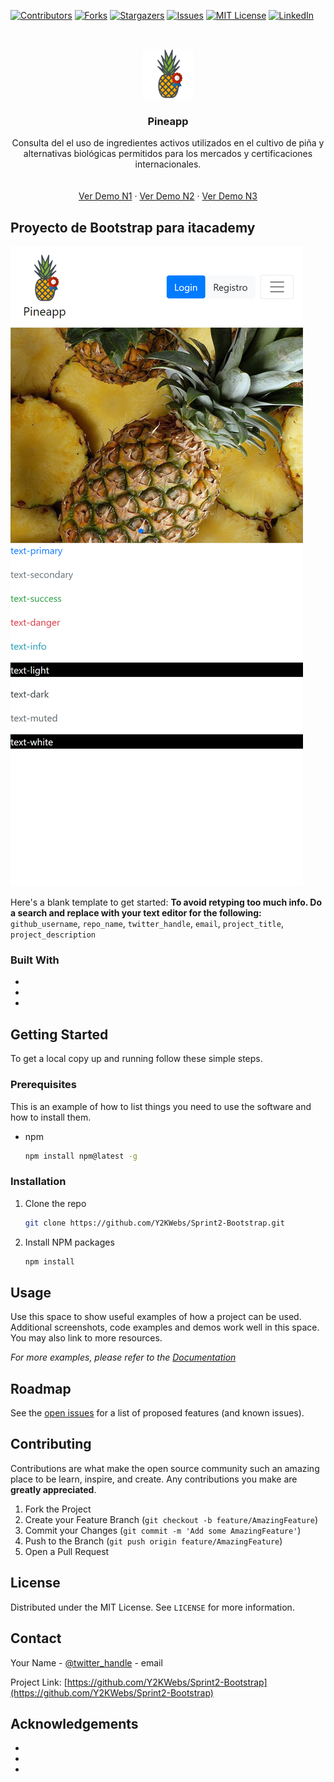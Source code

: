<!--
*** Thanks for checking out the Best-README-Template. If you have a suggestion
*** that would make this better, please fork the repo and create a pull request
*** or simply open an issue with the tag "enhancement".
*** Thanks again! Now go create something AMAZING! :D
***
***
***
*** To avoid retyping too much info. Do a search and replace for the following:
*** github_username, repo_name, twitter_handle, email, project_title, project_description
-->

<!-- PROJECT SHIELDS -->
<!--
*** I'm using markdown "reference style" links for readability.
*** Reference links are enclosed in brackets [ ] instead of parentheses ( ).
*** See the bottom of this document for the declaration of the reference variables
*** for contributors-url, forks-url, etc. This is an optional, concise syntax you may use.
*** https://www.markdownguide.org/basic-syntax/#reference-style-links
-->

[![Contributors][contributors-shield]][contributors-url]
[![Forks][forks-shield]][forks-url]
[![Stargazers][stars-shield]][stars-url]
[![Issues][issues-shield]][issues-url]
[![MIT License][license-shield]][license-url]
[![LinkedIn][linkedin-shield]][linkedin-url]

<!-- PROJECT LOGO -->
<br />
<p align="center">
  <a href="https://github.com/Y2KWebs/Sprint2-Bootstrap">
    <img src="./images/logo.png" alt="Logo" width="80" height="80">
  </a>

  <h3 align="center">Pineapp</h3>

  <p align="center">
    Consulta del  el uso de ingredientes activos utilizados en el cultivo de piña y alternativas biológicas permitidos para los mercados y certificaciones internacionales.
    <br />
    <a href="https://github.com/Y2KWebs/Sprint2-Bootstrap"></a>
    <br />
    <br />
    <a href="https://y2kwebs.github.io/sprint2-bootstrap/N1/">Ver Demo N1</a>
    ·
    <a href="https://y2kwebs.github.io/sprint2-bootstrap/N2/">Ver Demo N2</a>
    ·
    <a href="https://y2kwebs.github.io/sprint2-bootstrap/N3/">Ver Demo N3</a>
  </p>
</p>

<!-- ABOUT THE PROJECT -->

## Proyecto de Bootstrap para itacademy

[![Product Name Screen Shot][product-screenshot]](https://y2kwebs.github.io/Sprint2-Bootstrap/N1/")

Here's a blank template to get started:
**To avoid retyping too much info. Do a search and replace with your text editor for the following:**
`github_username`, `repo_name`, `twitter_handle`, `email`, `project_title`, `project_description`

### Built With

- []()
- []()
- []()

<!-- GETTING STARTED -->

## Getting Started

To get a local copy up and running follow these simple steps.

### Prerequisites

This is an example of how to list things you need to use the software and how to install them.

- npm
  ```sh
  npm install npm@latest -g
  ```

### Installation

1. Clone the repo
   ```sh
   git clone https://github.com/Y2KWebs/Sprint2-Bootstrap.git
   ```
2. Install NPM packages
   ```sh
   npm install
   ```

<!-- USAGE EXAMPLES -->

## Usage

Use this space to show useful examples of how a project can be used. Additional screenshots, code examples and demos work well in this space. You may also link to more resources.

_For more examples, please refer to the [Documentation](https://example.com)_

<!-- ROADMAP -->

## Roadmap

See the [open issues](https://github.com/Y2KWebs/Sprint2-Bootstrap/issues) for a list of proposed features (and known issues).

<!-- CONTRIBUTING -->

## Contributing

Contributions are what make the open source community such an amazing place to be learn, inspire, and create. Any contributions you make are **greatly appreciated**.

1. Fork the Project
2. Create your Feature Branch (`git checkout -b feature/AmazingFeature`)
3. Commit your Changes (`git commit -m 'Add some AmazingFeature'`)
4. Push to the Branch (`git push origin feature/AmazingFeature`)
5. Open a Pull Request

<!-- LICENSE -->

## License

Distributed under the MIT License. See `LICENSE` for more information.

<!-- CONTACT -->

## Contact

Your Name - [@twitter_handle](https://twitter.com/twitter_handle) - email

Project Link: [https://github.com/Y2KWebs/Sprint2-Bootstrap](https://github.com/Y2KWebs/Sprint2-Bootstrap)

<!-- ACKNOWLEDGEMENTS -->

## Acknowledgements

- []()
- []()
- []()

<!-- MARKDOWN LINKS & IMAGES -->
<!-- https://www.markdownguide.org/basic-syntax/#reference-style-links -->

[contributors-shield]: https://img.shields.io/github/contributors/Y2KWebs/Sprint2-Bootstrap.svg?style=for-the-badge
[contributors-url]: https://github.com/Y2KWebs/Sprint2-Bootstrap/graphs/contributors
[forks-shield]: https://img.shields.io/github/forks/Y2KWebs/Sprint2-Bootstrap.svg?style=for-the-badge
[forks-url]: https://github.com/Y2KWebs/Sprint2-Bootstrap/network/members
[stars-shield]: https://img.shields.io/github/stars/Y2KWebs/Sprint2-Bootstrap.svg?style=for-the-badge
[stars-url]: https://github.com/Y2KWebs/Sprint2-Bootstrap/stargazers
[issues-shield]: https://img.shields.io/github/issues/Y2KWebs/Sprint2-Bootstrap.svg?style=for-the-badge
[issues-url]: https://github.com/Y2KWebs/Sprint2-Bootstrap/issues
[license-shield]: https://img.shields.io/github/license/Y2KWebs/Sprint2-Bootstrap.svg?style=for-the-badge
[license-url]: https://github.com/Y2KWebs/Sprint2-Bootstrap/blob/master/LICENSE.txt
[linkedin-shield]: https://img.shields.io/badge/-LinkedIn-black.svg?style=for-the-badge&logo=linkedin&colorB=555
[linkedin-url]: https://linkedin.com/in/github_username
[product-screenshot]: ./images/screenshot.png
